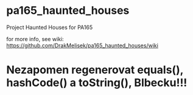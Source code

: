 # pa165_haunted_houses

Project Haunted Houses for PA165

for more info, see wiki:
https://github.com/DrakMelisek/pa165_haunted_houses/wiki

# Nezapomen regenerovat equals(), hashCode() a toString(), Blbecku!!!
